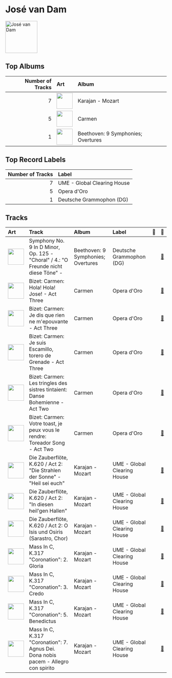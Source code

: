 
# José van Dam


<img src="https://i.scdn.co/image/7edeefee1e00dc240f153b601cf735baba09a17a" alt="José van Dam" width="100" />

## Top Albums

|   Number of Tracks | Art                                                                                              | Album                              |
|-------------------:|:-------------------------------------------------------------------------------------------------|:-----------------------------------|
|                  7 | <img src="https://i.scdn.co/image/ab67616d0000b273b9cf4faacfd133cab7c867b8" alt="" width="50" /> | Karajan - Mozart                   |
|                  5 | <img src="https://i.scdn.co/image/ab67616d0000b273102354829a7a93f4535b947a" alt="" width="50" /> | Carmen                             |
|                  1 | <img src="https://i.scdn.co/image/ab67616d0000b27370426e24663b43f11ebd9c24" alt="" width="50" /> | Beethoven: 9 Symphonies; Overtures |

## Top Record Labels

|   Number of Tracks | Label                       |
|-------------------:|:----------------------------|
|                  7 | UME - Global Clearing House |
|                  5 | Opera d'Oro                 |
|                  1 | Deutsche Grammophon (DG)    |

## Tracks

| Art                                                                                              | Track                                                                               | Album                              | Label                       | 💚   | 🔗                                                          |
|:-------------------------------------------------------------------------------------------------|:------------------------------------------------------------------------------------|:-----------------------------------|:----------------------------|:----|:-----------------------------------------------------------|
| <img src="https://i.scdn.co/image/ab67616d0000b27370426e24663b43f11ebd9c24" alt="" width="50" /> | Symphony No. 9 In D Minor, Op. 125 - "Choral" / 4.: "O Freunde nicht diese Töne" -  | Beethoven: 9 Symphonies; Overtures | Deutsche Grammophon (DG)    |     | [🔗](https://open.spotify.com/track/3vanPPXeHjJ6QJ1Sgie8g3) |
| <img src="https://i.scdn.co/image/ab67616d0000b273102354829a7a93f4535b947a" alt="" width="50" /> | Bizet: Carmen: Hola! Hola! Jose! - Act Three                                        | Carmen                             | Opera d'Oro                 |     | [🔗](https://open.spotify.com/track/5Ry7XJspWYFgLlsBlEY7vV) |
| <img src="https://i.scdn.co/image/ab67616d0000b273102354829a7a93f4535b947a" alt="" width="50" /> | Bizet: Carmen: Je dis que rien ne m'epouvante - Act Three                           | Carmen                             | Opera d'Oro                 |     | [🔗](https://open.spotify.com/track/1BcIKofTRaclxuYdkAZY9Z) |
| <img src="https://i.scdn.co/image/ab67616d0000b273102354829a7a93f4535b947a" alt="" width="50" /> | Bizet: Carmen: Je suis Escamillo, torero de Grenade - Act Three                     | Carmen                             | Opera d'Oro                 |     | [🔗](https://open.spotify.com/track/2uO1v0uOgQUHJ6xVjPF54j) |
| <img src="https://i.scdn.co/image/ab67616d0000b273102354829a7a93f4535b947a" alt="" width="50" /> | Bizet: Carmen: Les tringles des sistres tintaient: Danse Bohemienne - Act Two       | Carmen                             | Opera d'Oro                 |     | [🔗](https://open.spotify.com/track/7gMjPhMs89d43tQc6NlFzT) |
| <img src="https://i.scdn.co/image/ab67616d0000b273102354829a7a93f4535b947a" alt="" width="50" /> | Bizet: Carmen: Votre toast, je peux vous le rendre: Toreador Song - Act Two         | Carmen                             | Opera d'Oro                 |     | [🔗](https://open.spotify.com/track/18wc2PPJ8MaOnbTcjGKCai) |
| <img src="https://i.scdn.co/image/ab67616d0000b273b9cf4faacfd133cab7c867b8" alt="" width="50" /> | Die Zauberflöte, K.620 / Act 2: "Die Strahlen der Sonne" - "Heil sei euch"          | Karajan - Mozart                   | UME - Global Clearing House |     | [🔗](https://open.spotify.com/track/7vHcyTwpivareNXvjYCUKW) |
| <img src="https://i.scdn.co/image/ab67616d0000b273b9cf4faacfd133cab7c867b8" alt="" width="50" /> | Die Zauberflöte, K.620 / Act 2: "In diesen heil'gen Hallen"                         | Karajan - Mozart                   | UME - Global Clearing House |     | [🔗](https://open.spotify.com/track/7d647G4C4SCnKRCeXOWO28) |
| <img src="https://i.scdn.co/image/ab67616d0000b273b9cf4faacfd133cab7c867b8" alt="" width="50" /> | Die Zauberflöte, K.620 / Act 2: O Isis und Osiris (Sarastro, Chor)                  | Karajan - Mozart                   | UME - Global Clearing House |     | [🔗](https://open.spotify.com/track/02wPB0VvxA5DRX9opniy9p) |
| <img src="https://i.scdn.co/image/ab67616d0000b273b9cf4faacfd133cab7c867b8" alt="" width="50" /> | Mass In C, K.317 "Coronation": 2. Gloria                                            | Karajan - Mozart                   | UME - Global Clearing House |     | [🔗](https://open.spotify.com/track/0nN6oNjnxZ9yUfNP3Vq5VY) |
| <img src="https://i.scdn.co/image/ab67616d0000b273b9cf4faacfd133cab7c867b8" alt="" width="50" /> | Mass In C, K.317 "Coronation": 3. Credo                                             | Karajan - Mozart                   | UME - Global Clearing House |     | [🔗](https://open.spotify.com/track/5uKnES1SXvjJ4VYhM3Dd7e) |
| <img src="https://i.scdn.co/image/ab67616d0000b273b9cf4faacfd133cab7c867b8" alt="" width="50" /> | Mass In C, K.317 "Coronation": 5. Benedictus                                        | Karajan - Mozart                   | UME - Global Clearing House |     | [🔗](https://open.spotify.com/track/5d2wRoIv8FGQ0Mg1gOJfym) |
| <img src="https://i.scdn.co/image/ab67616d0000b273b9cf4faacfd133cab7c867b8" alt="" width="50" /> | Mass In C, K.317 "Coronation": 7. Agnus Dei. Dona nobis pacem - Allegro con spirito | Karajan - Mozart                   | UME - Global Clearing House |     | [🔗](https://open.spotify.com/track/5xoJs5tSHWZ0u8Y3GkRvem) |